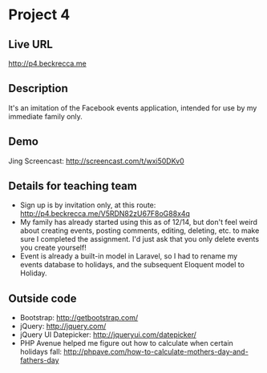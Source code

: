 # Project 4

## Live URL
<http://p4.beckrecca.me>

## Description
It's an imitation of the Facebook events application, intended for use by my immediate family only.

## Demo
Jing Screencast: http://screencast.com/t/wxi50DKv0

## Details for teaching team
* Sign up is by invitation only, at this route: http://p4.beckrecca.me/V5RDN82zU67F8oG88x4q
* My family has already started using this as of 12/14, but don't feel weird about creating events, posting comments, editing, deleting, etc. to make sure I completed the assignment. I'd just ask that you only delete events you create yourself!
* Event is already a built-in model in Laravel, so I had to rename my events database to holidays, and the subsequent Eloquent model to Holiday.

## Outside code
* Bootstrap: http://getbootstrap.com/
* jQuery: http://jquery.com/
* jQuery UI Datepicker: http://jqueryui.com/datepicker/
* PHP Avenue helped me figure out how to calculate when certain holidays fall: http://phpave.com/how-to-calculate-mothers-day-and-fathers-day
